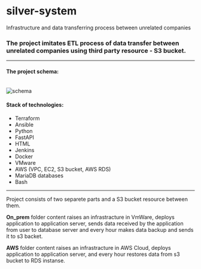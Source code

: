 # silver-system
Infrastructure and data transferring process between unrelated companies

### The project imitates ETL process of data transfer between unrelated companies using third party resource - S3 bucket.
---

#### The project schema:

<br/>![schema](https://github.com/DevopsAutumn2022/silver-system/blob/main/project_schema.PNG)

#### Stack of technologies:
- Terraform
- Ansible
- Python
- FastAPI
- HTML
- Jenkins
- Docker
- VMware
- AWS (VPC, EC2, S3 bucket, AWS RDS)
- MariaDB databases
- Bash
---

Project consists of two separete parts and a S3 bucket resource between them.

**On_prem** folder content raises an infrastracture in VmWare, deploys application to 
application server, sends data received by the application from user to database server 
and every hour makes data backup and sends it to s3 backet.

**AWS** folder content raises an infrastracture in AWS Cloud, deploys application to 
application server, and every hour restores data from s3 bucket to RDS instanse. 


